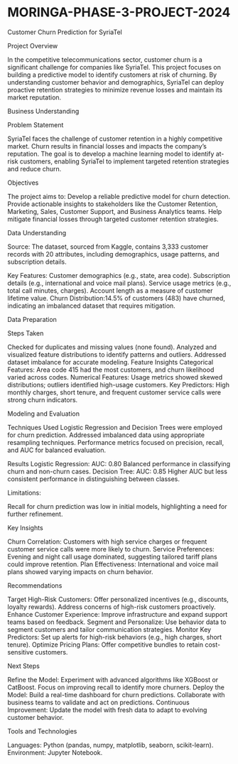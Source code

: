 # MORINGA-PHASE-3-PROJECT-2024
Customer Churn Prediction for SyriaTel

Project Overview

In the competitive telecommunications sector, customer churn is a significant challenge for companies like SyriaTel. This project focuses on building a predictive model to identify customers at risk of churning. By understanding customer behavior and demographics, SyriaTel can deploy proactive retention strategies to minimize revenue losses and maintain its market reputation.

Business Understanding

Problem Statement

SyriaTel faces the challenge of customer retention in a highly competitive market. Churn results in financial losses and impacts the company’s reputation. The goal is to develop a machine learning model to identify at-risk customers, enabling SyriaTel to implement targeted retention strategies and reduce churn.

Objectives

The project aims to:
Develop a reliable predictive model for churn detection.
Provide actionable insights to stakeholders like the Customer Retention, Marketing, Sales, Customer Support, and Business Analytics teams.
Help mitigate financial losses through targeted customer retention strategies.

Data Understanding

Source: The dataset, sourced from Kaggle, contains 3,333 customer records with 20 attributes, including demographics, usage patterns, and subscription details.

Key Features:
Customer demographics (e.g., state, area code).
Subscription details (e.g., international and voice mail plans).
Service usage metrics (e.g., total call minutes, charges).
Account length as a measure of customer lifetime value.
Churn Distribution:14.5% of customers (483) have churned, indicating an imbalanced dataset that requires mitigation.

Data Preparation

Steps Taken

Checked for duplicates and missing values (none found).
Analyzed and visualized feature distributions to identify patterns and outliers.
Addressed dataset imbalance for accurate modeling.
Feature Insights
Categorical Features: Area code 415 had the most customers, and churn likelihood varied across codes.
Numerical Features: Usage metrics showed skewed distributions; outliers identified high-usage customers.
Key Predictors: High monthly charges, short tenure, and frequent customer service calls were strong churn indicators.

Modeling and Evaluation

Techniques Used
Logistic Regression and Decision Trees were employed for churn prediction.
Addressed imbalanced data using appropriate resampling techniques.
Performance metrics focused on precision, recall, and AUC for balanced evaluation.

Results
Logistic Regression:
AUC: 0.80
Balanced performance in classifying churn and non-churn cases.
Decision Tree:
AUC: 0.85
Higher AUC but less consistent performance in distinguishing between classes.

Limitations:

Recall for churn prediction was low in initial models, highlighting a need for further refinement.

Key Insights

Churn Correlation: Customers with high service charges or frequent customer service calls were more likely to churn.
Service Preferences: Evening and night call usage dominated, suggesting tailored tariff plans could improve retention.
Plan Effectiveness: International and voice mail plans showed varying impacts on churn behavior.

Recommendations

Target High-Risk Customers:
Offer personalized incentives (e.g., discounts, loyalty rewards).
Address concerns of high-risk customers proactively.
Enhance Customer Experience:
Improve infrastructure and expand support teams based on feedback.
Segment and Personalize:
Use behavior data to segment customers and tailor communication strategies.
Monitor Key Predictors:
Set up alerts for high-risk behaviors (e.g., high charges, short tenure).
Optimize Pricing Plans:
Offer competitive bundles to retain cost-sensitive customers.

Next Steps

Refine the Model: Experiment with advanced algorithms like XGBoost or CatBoost.
Focus on improving recall to identify more churners.
Deploy the Model: Build a real-time dashboard for churn predictions.
Collaborate with business teams to validate and act on predictions.
Continuous Improvement: Update the model with fresh data to adapt to evolving customer behavior.

Tools and Technologies

Languages: Python (pandas, numpy, matplotlib, seaborn, scikit-learn).
Environment: Jupyter Notebook.
